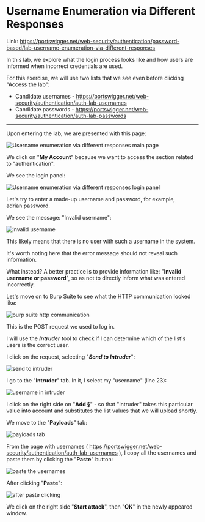 # Username Enumeration via Different Responses

Link: https://portswigger.net/web-security/authentication/password-based/lab-username-enumeration-via-different-responses

In this lab, we explore what the login process looks like and how users are informed when incorrect credentials are used.

For this exercise, we will use two lists that we see even before clicking "Access the lab":
- Candidate usernames - https://portswigger.net/web-security/authentication/auth-lab-usernames
- Candidate passwords - https://portswigger.net/web-security/authentication/auth-lab-passwords

---

Upon entering the lab, we are presented with this page:


![Username enumeration via different responses main page](https://www.dropbox.com/scl/fi/9tfxg0jxashc9p61s05rb/pb-CNZMQQO0GB.png?rlkey=98m0lpza64g2qt9rtsd6k1n3c&raw=1)

We click on "**My Account**" because we want to access the section related to "authentication".


We see the login panel:


![Username enumeration via different responses login panel](https://www.dropbox.com/scl/fi/yckqc3gukq0rg16je71sl/pb-tQ2EIQK2ne.png?rlkey=erous2ndpefg1we18lvgigynz&raw=1)


Let's try to enter a made-up username and password, for example, adrian:password.


We see the message: "Invalid username":


![invalid username](https://www.dropbox.com/scl/fi/p0s2nb7fchnrp2ehfu7l3/pb-ONUwG4Urcq.png?rlkey=39hqwzfp41e03vw1u6tstdrr5&raw=1)

This likely means that there is no user with such a username in the system.

It's worth noting here that the error message should not reveal such information.

What instead? A better practice is to provide information like: "**Invalid username or password**", so as not to directly inform what was entered incorrectly.


Let's move on to Burp Suite to see what the HTTP communication looked like:


![burp suite http communication](https://www.dropbox.com/scl/fi/n5ycvbnjbnkg0g901vmz8/pb-1f3UkhYsei.png?rlkey=hdkkawie8l0zeh53mwtw5yedf&raw=1)



This is the POST request we used to log in.

I will use the ***Intruder*** tool to check if I can determine which of the list's users is the correct user.


I click on the request, selecting "***Send to Intruder***":


![send to intruder](https://www.dropbox.com/scl/fi/decgh0sbxf92wh9r8kjlw/pb-hG7lnvT6k5.png?rlkey=oft47h5x31ia5vvqzmt3xbwvh&raw=1)



I go to the "**Intruder**" tab. In it, I select my "username" (line 23):


![username in intruder](https://www.dropbox.com/scl/fi/m73544hto1ccgqki6zsrz/pb-5Ip24I6cDI.png?rlkey=e51p337pygd0hwbm2p4z2440r&raw=1)



I click on the right side on "**Add §**" - so that "Intruder" takes this particular value into account and substitutes the list values that we will upload shortly.

We move to the "**Payloads**" tab:


![payloads tab](https://www.dropbox.com/scl/fi/wy7yjuafzfp46kth0muyz/pb-jDf34Ulc1n.png?rlkey=gymptpqv196hmarymhdj4xd61&raw=1)



From the page with usernames ( https://portswigger.net/web-security/authentication/auth-lab-usernames ), I copy all the usernames and paste them by clicking the "**Paste**" button:

![paste the usernames](https://www.dropbox.com/scl/fi/107ezw13oicg2w28y3314/pb-7KIeGAIqD3.png?rlkey=ompdjp43ycfhow5ha17n3t96v&raw=1)




After clicking "**Paste**":

![after paste clicking](https://www.dropbox.com/scl/fi/vtub86lw3cpw78bi3azlk/pb-nU46v86ibc.png?rlkey=hcpxm24pc8h7pudsm3sv8nh2t&raw=1)


We click on the right side "**Start attack**", then "**OK**" in the newly appeared window.